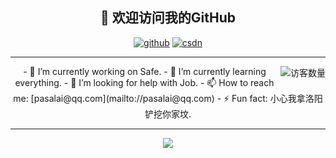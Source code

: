 <h2 align="center">👋 欢迎访问我的GitHub</h2>
<p align="center">
  <a href="https://github.com/lsc183754539"><img src="https://img.shields.io/badge/GitHub-ff79c6" alt="github"></a>
  <a href="https://blog.csdn.net/qq_37691298"><img src="https://img.shields.io/badge/CSDN-cf000e" alt="csdn"></a>
</p>
<hr/>

<img align='right' src="https://profile-counter.glitch.me/lsc183754539/count.svg" alt="访客数量"/>
<p align="center">
- 🔭 I’m currently working on Safe.
- 🌱 I’m currently learning everything.
- 🤔 I’m looking for help with Job.
- 📫 How to reach me: [pasalai@qq.com](mailto://pasalai@qq.com)
- ⚡ Fun fact: 小心我拿洛阳铲挖你家坟.
</p>
<hr/>

<p align="center">
<a href="https://github.com/lsc183754539/lsc183754539">
  <img align="center" src="https://github-readme-stats.anuraghazra1.vercel.app/api?username=lsc183754539&show_icons=true" />
</a>
</p>

<!--
**lsc183754539/lsc183754539** is a ✨ _special_ ✨ repository because its `README.md` (this file) appears on your GitHub profile.

Here are some ideas to get you started:

- 🔭 I’m currently working on ...
- 🌱 I’m currently learning ...
- 👯 I’m looking to collaborate on ...
- 🤔 I’m looking for help with ...
- 💬 Ask me about ...
- 📫 How to reach me: ...
- 😄 Pronouns: ...
- ⚡ Fun fact: ...
-->
